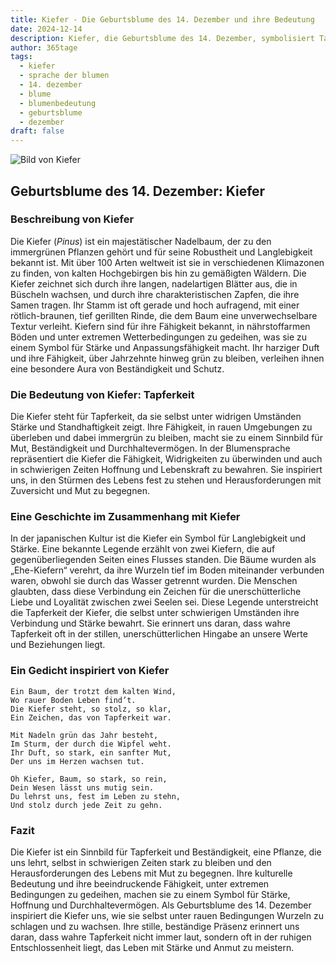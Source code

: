 ```yaml
---
title: Kiefer - Die Geburtsblume des 14. Dezember und ihre Bedeutung
date: 2024-12-14
description: Kiefer, die Geburtsblume des 14. Dezember, symbolisiert Tapferkeit. Erfahre mehr über ihre Geschichte, Bedeutung und Symbolik in der Sprache der Blumen.
author: 365tage
tags:
  - kiefer
  - sprache der blumen
  - 14. dezember
  - blume
  - blumenbedeutung
  - geburtsblume
  - dezember
draft: false
---
```


![Bild von Kiefer](https://cdn.pixabay.com/photo/2017/09/28/11/22/sokolica-2795228_960_720.jpg#center)


## Geburtsblume des 14. Dezember: Kiefer

### Beschreibung von Kiefer

Die Kiefer (_Pinus_) ist ein majestätischer Nadelbaum, der zu den immergrünen Pflanzen gehört und für seine Robustheit und Langlebigkeit bekannt ist. Mit über 100 Arten weltweit ist sie in verschiedenen Klimazonen zu finden, von kalten Hochgebirgen bis hin zu gemäßigten Wäldern. Die Kiefer zeichnet sich durch ihre langen, nadelartigen Blätter aus, die in Büscheln wachsen, und durch ihre charakteristischen Zapfen, die ihre Samen tragen. Ihr Stamm ist oft gerade und hoch aufragend, mit einer rötlich-braunen, tief gerillten Rinde, die dem Baum eine unverwechselbare Textur verleiht. Kiefern sind für ihre Fähigkeit bekannt, in nährstoffarmen Böden und unter extremen Wetterbedingungen zu gedeihen, was sie zu einem Symbol für Stärke und Anpassungsfähigkeit macht. Ihr harziger Duft und ihre Fähigkeit, über Jahrzehnte hinweg grün zu bleiben, verleihen ihnen eine besondere Aura von Beständigkeit und Schutz.

### Die Bedeutung von Kiefer: Tapferkeit

Die Kiefer steht für Tapferkeit, da sie selbst unter widrigen Umständen Stärke und Standhaftigkeit zeigt. Ihre Fähigkeit, in rauen Umgebungen zu überleben und dabei immergrün zu bleiben, macht sie zu einem Sinnbild für Mut, Beständigkeit und Durchhaltevermögen. In der Blumensprache repräsentiert die Kiefer die Fähigkeit, Widrigkeiten zu überwinden und auch in schwierigen Zeiten Hoffnung und Lebenskraft zu bewahren. Sie inspiriert uns, in den Stürmen des Lebens fest zu stehen und Herausforderungen mit Zuversicht und Mut zu begegnen.

### Eine Geschichte im Zusammenhang mit Kiefer

In der japanischen Kultur ist die Kiefer ein Symbol für Langlebigkeit und Stärke. Eine bekannte Legende erzählt von zwei Kiefern, die auf gegenüberliegenden Seiten eines Flusses standen. Die Bäume wurden als „Ehe-Kiefern“ verehrt, da ihre Wurzeln tief im Boden miteinander verbunden waren, obwohl sie durch das Wasser getrennt wurden. Die Menschen glaubten, dass diese Verbindung ein Zeichen für die unerschütterliche Liebe und Loyalität zwischen zwei Seelen sei. Diese Legende unterstreicht die Tapferkeit der Kiefer, die selbst unter schwierigen Umständen ihre Verbindung und Stärke bewahrt. Sie erinnert uns daran, dass wahre Tapferkeit oft in der stillen, unerschütterlichen Hingabe an unsere Werte und Beziehungen liegt.

### Ein Gedicht inspiriert von Kiefer

```
Ein Baum, der trotzt dem kalten Wind,
Wo rauer Boden Leben find’t.
Die Kiefer steht, so stolz, so klar,
Ein Zeichen, das von Tapferkeit war.

Mit Nadeln grün das Jahr besteht,
Im Sturm, der durch die Wipfel weht.
Ihr Duft, so stark, ein sanfter Mut,
Der uns im Herzen wachsen tut.

Oh Kiefer, Baum, so stark, so rein,
Dein Wesen lässt uns mutig sein.
Du lehrst uns, fest im Leben zu stehn,
Und stolz durch jede Zeit zu gehn.
```

### Fazit

Die Kiefer ist ein Sinnbild für Tapferkeit und Beständigkeit, eine Pflanze, die uns lehrt, selbst in schwierigen Zeiten stark zu bleiben und den Herausforderungen des Lebens mit Mut zu begegnen. Ihre kulturelle Bedeutung und ihre beeindruckende Fähigkeit, unter extremen Bedingungen zu gedeihen, machen sie zu einem Symbol für Stärke, Hoffnung und Durchhaltevermögen. Als Geburtsblume des 14. Dezember inspiriert die Kiefer uns, wie sie selbst unter rauen Bedingungen Wurzeln zu schlagen und zu wachsen. Ihre stille, beständige Präsenz erinnert uns daran, dass wahre Tapferkeit nicht immer laut, sondern oft in der ruhigen Entschlossenheit liegt, das Leben mit Stärke und Anmut zu meistern.